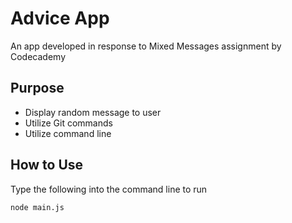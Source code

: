 # Advice App

An app developed in response to Mixed Messages assignment by Codecademy

## Purpose

- Display random message to user
- Utilize Git commands
- Utilize command line

## How to Use

Type the following into the command line to run

```
node main.js
```
